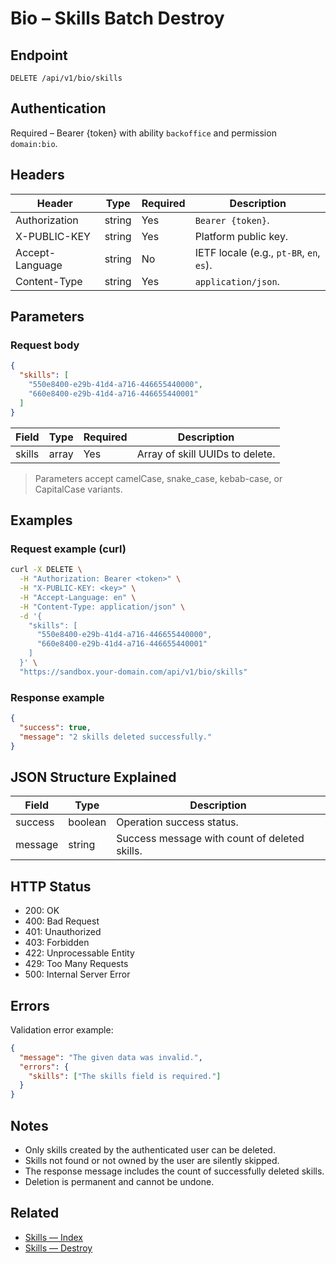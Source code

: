 # Bio – Skills Batch Destroy

## Endpoint

```
DELETE /api/v1/bio/skills
```

## Authentication

Required – Bearer {token} with ability `backoffice` and permission `domain:bio`.

## Headers

| Header           | Type   | Required | Description |
| ---------------- | ------ | -------- | ----------- |
| Authorization    | string | Yes      | `Bearer {token}`. |
| X-PUBLIC-KEY     | string | Yes      | Platform public key. |
| Accept-Language  | string | No       | IETF locale (e.g., `pt-BR`, `en`, `es`). |
| Content-Type     | string | Yes      | `application/json`. |

## Parameters

### Request body

```json
{
  "skills": [
    "550e8400-e29b-41d4-a716-446655440000",
    "660e8400-e29b-41d4-a716-446655440001"
  ]
}
```

| Field    | Type  | Required | Description |
| -------- | ----- | -------- | ----------- |
| skills   | array | Yes      | Array of skill UUIDs to delete. |

> Parameters accept camelCase, snake_case, kebab-case, or CapitalCase variants.

## Examples

### Request example (curl)

```bash
curl -X DELETE \
  -H "Authorization: Bearer <token>" \
  -H "X-PUBLIC-KEY: <key>" \
  -H "Accept-Language: en" \
  -H "Content-Type: application/json" \
  -d '{
    "skills": [
      "550e8400-e29b-41d4-a716-446655440000",
      "660e8400-e29b-41d4-a716-446655440001"
    ]
  }' \
  "https://sandbox.your-domain.com/api/v1/bio/skills"
```

### Response example

```json
{
  "success": true,
  "message": "2 skills deleted successfully."
}
```

## JSON Structure Explained

| Field   | Type    | Description |
| ------- | ------- | ----------- |
| success | boolean | Operation success status. |
| message | string  | Success message with count of deleted skills. |

## HTTP Status

- 200: OK
- 400: Bad Request
- 401: Unauthorized
- 403: Forbidden
- 422: Unprocessable Entity
- 429: Too Many Requests
- 500: Internal Server Error

## Errors

Validation error example:

```json
{
  "message": "The given data was invalid.",
  "errors": {
    "skills": ["The skills field is required."]
  }
}
```

## Notes

- Only skills created by the authenticated user can be deleted.
- Skills not found or not owned by the user are silently skipped.
- The response message includes the count of successfully deleted skills.
- Deletion is permanent and cannot be undone.

## Related

- [Skills — Index](SkillIndex.md)
- [Skills — Destroy](SkillDestroy.md)
